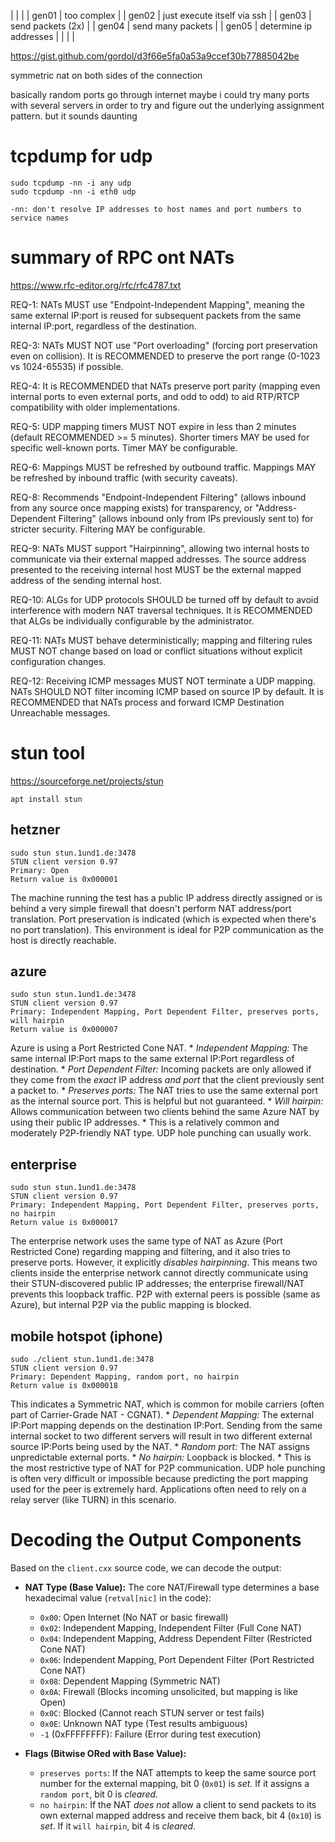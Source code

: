 |       |                             |
| gen01 | too complex                 |
| gen02 | just execute itself via ssh |
| gen03 | send packets (2x)           |
| gen04 | send many packets           |
| gen05 | determine ip addresses      |
|       |                             |

https://gist.github.com/gordol/d3f66e5fa0a53a9ccef30b77885042be


symmetric nat on both sides of the connection

basically random ports go through internet
maybe i could try many ports with several servers in order to
try and figure out the underlying assignment pattern. but it
sounds daunting

# tcpdump for udp

```
sudo tcpdump -nn -i any udp
sudo tcpdump -nn -i eth0 udp

-nn: don't resolve IP addresses to host names and port numbers to service names
```

# summary of RPC ont NATs
https://www.rfc-editor.org/rfc/rfc4787.txt

REQ-1: NATs MUST use "Endpoint-Independent Mapping", meaning the same external IP:port is reused for subsequent packets from the same internal IP:port, regardless of the destination.

REQ-3: NATs MUST NOT use "Port overloading" (forcing port preservation even on collision). It is RECOMMENDED to preserve the port range (0-1023 vs 1024-65535) if possible.

REQ-4: It is RECOMMENDED that NATs preserve port parity (mapping even internal ports to even external ports, and odd to odd) to aid RTP/RTCP compatibility with older implementations.

REQ-5: UDP mapping timers MUST NOT expire in less than 2 minutes (default RECOMMENDED >= 5 minutes). Shorter timers MAY be used for specific well-known ports. Timer MAY be configurable.

REQ-6: Mappings MUST be refreshed by outbound traffic. Mappings MAY be refreshed by inbound traffic (with security caveats).

REQ-8: Recommends "Endpoint-Independent Filtering" (allows inbound from any source once mapping exists) for transparency, or "Address-Dependent Filtering" (allows inbound only from IPs previously sent to) for stricter security. Filtering MAY be configurable.


REQ-9: NATs MUST support "Hairpinning", allowing two internal hosts to communicate via their external mapped addresses. The source address presented to the receiving internal host MUST be the external mapped address of the sending internal host.

REQ-10: ALGs for UDP protocols SHOULD be turned off by default to avoid interference with modern NAT traversal techniques. It is RECOMMENDED that ALGs be individually configurable by the administrator.

REQ-11: NATs MUST behave deterministically; mapping and filtering rules MUST NOT change based on load or conflict situations without explicit configuration changes.

REQ-12: Receiving ICMP messages MUST NOT terminate a UDP mapping. NATs SHOULD NOT filter incoming ICMP based on source IP by default. It is RECOMMENDED that NATs process and forward ICMP Destination Unreachable messages.



# stun tool
https://sourceforge.net/projects/stun
```
apt install stun

```

## hetzner
```
sudo stun stun.1und1.de:3478
STUN client version 0.97
Primary: Open
Return value is 0x000001
```

The machine running the test has a public IP address directly assigned
or is behind a very simple firewall that doesn't perform NAT
address/port translation. Port preservation is indicated (which is
expected when there's no port translation). This environment is ideal
for P2P communication as the host is directly reachable.


## azure
```
sudo stun stun.1und1.de:3478
STUN client version 0.97
Primary: Independent Mapping, Port Dependent Filter, preserves ports, will hairpin
Return value is 0x000007
```

Azure is using a Port Restricted Cone NAT.
        *   *Independent Mapping:* The same internal IP:Port maps to the same external IP:Port regardless of destination.
        *   *Port Dependent Filter:* Incoming packets are only allowed if they come from the *exact* IP address *and port* that the client previously sent a packet to.
        *   *Preserves ports:* The NAT tries to use the same external port as the internal source port. This is helpful but not guaranteed.
        *   *Will hairpin:* Allows communication between two clients behind the same Azure NAT by using their public IP addresses.
        *   This is a relatively common and moderately P2P-friendly NAT type. UDP hole punching can usually work.


## enterprise
```
sudo stun stun.1und1.de:3478
STUN client version 0.97
Primary: Independent Mapping, Port Dependent Filter, preserves ports, no hairpin
Return value is 0x000017
```

The enterprise network uses the same type of NAT as Azure (Port
Restricted Cone) regarding mapping and filtering, and it also tries to
preserve ports. However, it explicitly *disables hairpinning*. This
means two clients inside the enterprise network cannot directly
communicate using their STUN-discovered public IP addresses; the
enterprise firewall/NAT prevents this loopback traffic. P2P with
external peers is possible (same as Azure), but internal P2P via the
public mapping is blocked.


## mobile hotspot (iphone)
```
sudo ./client stun.1und1.de:3478
STUN client version 0.97
Primary: Dependent Mapping, random port, no hairpin
Return value is 0x000018
```

This indicates a Symmetric NAT, which is common for mobile carriers (often part of Carrier-Grade NAT - CGNAT).
        *   *Dependent Mapping:* The external IP:Port mapping depends on the destination IP:Port. Sending from the same internal socket to two different servers will result in two different external source IP:Ports being used by the NAT.
        *   *Random port:* The NAT assigns unpredictable external ports.
        *   *No hairpin:* Loopback is blocked.
        *   This is the most restrictive type of NAT for P2P communication. UDP hole punching is often very difficult or impossible because predicting the port mapping used for the peer is extremely hard. Applications often need to rely on a relay server (like TURN) in this scenario.



# Decoding the Output Components

Based on the `client.cxx` source code, we can decode the output:

*   **NAT Type (Base Value):** The core NAT/Firewall type determines a base hexadecimal value (`retval[nic]` in the code):
    *   `0x00`: Open Internet (No NAT or basic firewall)
    *   `0x02`: Independent Mapping, Independent Filter (Full Cone NAT)
    *   `0x04`: Independent Mapping, Address Dependent Filter (Restricted Cone NAT)
    *   `0x06`: Independent Mapping, Port Dependent Filter (Port Restricted Cone NAT)
    *   `0x08`: Dependent Mapping (Symmetric NAT)
    *   `0x0A`: Firewall (Blocks incoming unsolicited, but mapping is like Open)
    *   `0x0C`: Blocked (Cannot reach STUN server or test fails)
    *   `0x0E`: Unknown NAT type (Test results ambiguous)
    *   `-1` (0xFFFFFFFF): Failure (Error during test execution)

*   **Flags (Bitwise ORed with Base Value):**
    *   `preserves ports`: If the NAT attempts to keep the same source port number for the external mapping, bit 0 (`0x01`) is *set*. If it assigns a `random port`, bit 0 is *cleared*.
    *   `no hairpin`: If the NAT *does not* allow a client to send packets to its own external mapped address and receive them back, bit 4 (`0x10`) is *set*. If it `will hairpin`, bit 4 is *cleared*.
